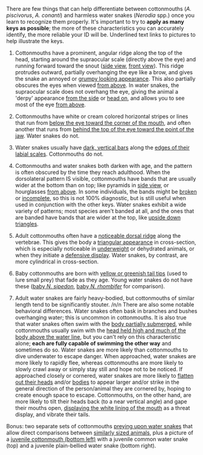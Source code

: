 There are few things that can help differentiate between cottonmouths (*A. piscivorus*, *A. conanti*) and harmless water snakes (*Nerodia* spp.) once you learn to recognize them properly.  It's important to try to **apply as many keys as possible**; the more of these characteristics you can accurately identify, the more reliable your ID will be.  Underlined text links to pictures to help illustrate the keys.

1. Cottonmouths have a prominent, angular ridge along the top of the head, starting around the supraocular scale (directly above the eye) and running forward toward the snout ([side view](https://www.flickr.com/photos/francisg/781633459/), [front view](https://www.flickr.com/photos/dfc_pcola/46159931261/)).  This ridge protrudes outward, partially overhanging the eye like a brow, and gives the snake an annoyed or [grumpy looking appearance](https://www.inaturalist.org/observations/21784039).  This also partially obscures the eyes when viewed [from above](https://www.flickr.com/photos/jlyn_nature/11922670356/).  In water snakes, the supraocular scale does not overhang the eye, giving the animal a 'derpy' appearance [from the side](https://www.flickr.com/photos/sdrimagestore/19767032301/) or [head on](https://www.inaturalist.org/observations/31181955), and allows you to see most of the eye [from above](https://www.inaturalist.org/observations/49688336).

2. Cottonmouths have white or cream colored horizontal stripes or lines that run from [below the eye toward the corner of the mouth](https://www.flickr.com/photos/31766129@N08/38793934210/), and often another that runs from [behind the top of the eye toward the point of the jaw](https://www.flickr.com/photos/mirarr/32197116634/).  Water snakes do not.

3. Water snakes usually have [dark, vertical bars](https://www.flickr.com/photos/42389547@N00/4690698138/in/photolist-89v48Q-85DUpz) along the [edges of their labial scales](https://www.flickr.com/photos/144305930@N07/48800934783/).  Cottonmouths do not.

4. Cottonmouths and water snakes both darken with age, and the pattern is often obscured by the time they reach adulthood.  When the dorsolateral pattern IS visible, cottonmouths have bands that are usually wider at the bottom than on top; like pyramids in [side view](https://www.inaturalist.org/observations/50503400), or hourglasses [from above](https://www.inaturalist.org/observations/5477628).  In some individuals, the bands might be [broken](https://www.inaturalist.org/observations/20863027) or [incomplete](https://www.inaturalist.org/observations/43217641), so this is not 100% diagnostic, but is still useful when used in conjunction with the other keys.  Water snakes exhibit a wide variety of patterns; most species aren't banded at all, and the ones that are banded have bands that are wider at the top, like [upside down triangles](https://www.flickr.com/photos/57809070@N03/10789857605/).

5. Adult cottonmouths often have a [noticeable dorsal ridge](https://www.inaturalist.org/observations/41856310) along the vertebrae. This gives the body a [triangular appearance](https://www.flickr.com/photos/andrewtheus/11110609634/in/photostream/) in cross-section, which is especially noticeable in [underweight](https://www.inaturalist.org/observations/20202718) or dehydrated animals, or when they initiate a [defensive display](https://www.flickr.com/photos/42272247@N07/21578345566/).  Water snakes, by contrast, are more cylindrical in cross-section.

6. Baby cottonmouths are born with [yellow or greenish tail tips](https://www.flickr.com/photos/josiah_townsend/4385588894/in/photostream/) (used to lure small prey) that fade as they age.  Young water snakes do not have these ([baby *N. sipedon*](https://www.flickr.com/photos/41710899@N08/8760068810/), [baby *N. rhombifer*](https://www.flickr.com/photos/kaptainkory/30707198771/in/photostream/) for comparison).

7. Adult water snakes are fairly heavy-bodied, but cottonmouths of similar length tend to be significantly stouter. /n/n There are also some notable behavioral differences.  Water snakes often bask in branches and bushes overhanging water; this is uncommon in cottonmouths.  It is also true that water snakes often swim with the [body partially submerged](https://www.flickr.com/photos/100108154@N02/25613846737/), while cottonmouths usually swim with the [head held high and much of the body above the water line](https://www.inaturalist.org/observations/50503400), but you can't rely on this characteristic alone; **each are fully capable of swimming the other way** and sometimes do so.  Water snakes are more likely than cottonmouths to dive underwater to escape danger.  When approached, water snakes are more likely to rapidly flee, whereas cottonmouths are more likely to slowly crawl away or simply stay still and hope not to be noticed.  If approached closely or cornered, water snakes are more likely to [flatten out their heads](https://www.flickr.com/photos/usfws_pacificsw/27564085765/in/photostream/) and/or [bodies](https://www.flickr.com/photos/91005472@N07/8494553139/) to appear larger and/or strike in the general direction of the person/animal they are cornered by, hoping to create enough space to escape.  Cottonmouths, on the other hand, are more likely to tilt their heads back (to a near vertical angle) and gape their mouths open, [displaying the white lining of the mouth](https://www.flickr.com/photos/169268909@N03/45916257755/) as a threat display, and vibrate their tails.

Bonus: two separate sets of cottonmouths [preying upon water snakes](https://www.inaturalist.org/observations/44447911) that allow direct comparisons between [similarly sized animals](https://www.inaturalist.org/observations/45546782), plus a picture of a [juvenile cottonmouth (bottom left)](https://www.flickr.com/photos/kaptainkory/6661143685/) with a juvenile common water snake (top) and a juvenile plain-bellied water snake (bottom right).